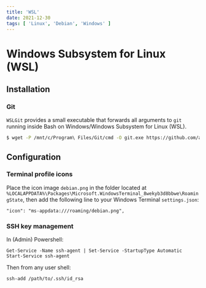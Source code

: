 ```yaml
---
title: 'WSL'
date: 2021-12-30
tags: [ 'Linux', 'Debian', 'Windows' ]
---
```


# Windows Subsystem for Linux (WSL)

## Installation

### Git

`WSLGit` provides a small executable that forwards all arguments to `git`
running inside Bash on Windows/Windows Subsystem for Linux (WSL).

```bash
$ wget -P /mnt/c/Program\ Files/Git/cmd -O git.exe https://github.com/andy-5/wslgit/releases/download/v1.0.1/wslgit.exe
```

## Configuration

### Terminal profile icons

Place the icon image `debian.png` in the folder located at
`%LOCALAPPDATA%\Packages\Microsoft.WindowsTerminal_8wekyb3d8bbwe\RoamingState`,
then add the following line to your Windows Terminal `settings.json`:

```
"icon": "ms-appdata:///roaming/debian.png",
```

### SSH key management

In (Admin) Powershell:

```
Get-Service -Name ssh-agent | Set-Service -StartupType Automatic
Start-Service ssh-agent
```

Then from any user shell:

```
ssh-add /path/to/.ssh/id_rsa
```
